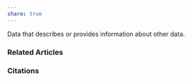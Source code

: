 ```yaml
---
share: true
---
```


Data that describes or provides information about other data.

### Related Articles

### Citations
